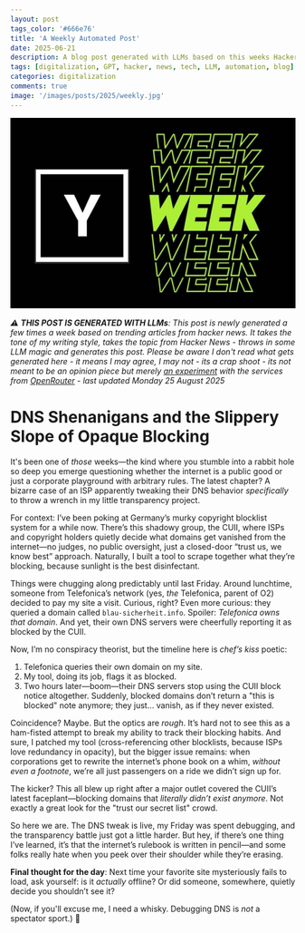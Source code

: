 ```yaml
---
layout: post
tags_color: '#666e76'
title: 'A Weekly Automated Post'
date: 2025-06-21
description: A blog post generated with LLMs based on this weeks Hacker News
tags: [digitalization, GPT, hacker, news, tech, LLM, automation, blog]
categories: digitalization
comments: true
image: '/images/posts/2025/weekly.jpg'
---
```

![](/images/posts/2025/weekly.jpg)

_⚠️ **THIS POST IS GENERATED WITH LLMs**: This post is newly generated a few times a week based on trending articles from hacker news. It takes the tone of my writing style, takes the topic from Hacker News - throws in some LLM magic and generates this post. Please be aware I don't read what gets generated here - it means I may agree, I may not - its a crap shoot - its not meant to be an opinion piece but merely [an experiment](https://github.com/clintjb/Weekly-Post) with the services from [OpenRouter](https://openrouter.ai) - last updated Monday 25 August 2025_

# DNS Shenanigans and the Slippery Slope of Opaque Blocking  

It's been one of *those* weeks—the kind where you stumble into a rabbit hole so deep you emerge questioning whether the internet is a public good or just a corporate playground with arbitrary rules. The latest chapter? A bizarre case of an ISP apparently tweaking their DNS behavior *specifically* to throw a wrench in my little transparency project.  

For context: I’ve been poking at Germany’s murky copyright blocklist system for a while now. There’s this shadowy group, the CUII, where ISPs and copyright holders quietly decide what domains get vanished from the internet—no judges, no public oversight, just a closed-door “trust us, we know best” approach. Naturally, I built a tool to scrape together what they’re blocking, because sunlight is the best disinfectant.  

Things were chugging along predictably until last Friday. Around lunchtime, someone from Telefonica’s network (yes, *the* Telefonica, parent of O2) decided to pay my site a visit. Curious, right? Even more curious: they queried a domain called `blau-sicherheit.info`. Spoiler: *Telefonica owns that domain*. And yet, their own DNS servers were cheerfully reporting it as blocked by the CUII.  

Now, I’m no conspiracy theorist, but the timeline here is *chef’s kiss* poetic:  

1. Telefonica queries their own domain on my site.  
2. My tool, doing its job, flags it as blocked.  
3. Two hours later—boom—their DNS servers stop using the CUII block notice altogether. Suddenly, blocked domains don’t return a "this is blocked" note anymore; they just… vanish, as if they never existed.  

Coincidence? Maybe. But the optics are *rough*. It’s hard not to see this as a ham-fisted attempt to break my ability to track their blocking habits. And sure, I patched my tool (cross-referencing other blocklists, because ISPs love redundancy in opacity), but the bigger issue remains: when corporations get to rewrite the internet’s phone book on a whim, *without even a footnote*, we’re all just passengers on a ride we didn’t sign up for.  

The kicker? This all blew up right after a major outlet covered the CUII’s latest faceplant—blocking domains that *literally didn’t exist anymore*. Not exactly a great look for the "trust our secret list" crowd.  

So here we are. The DNS tweak is live, my Friday was spent debugging, and the transparency battle just got a little harder. But hey, if there’s one thing I’ve learned, it’s that the internet’s rulebook is written in pencil—and some folks really hate when you peek over their shoulder while they’re erasing.  

**Final thought for the day**: Next time your favorite site mysteriously fails to load, ask yourself: is it *actually* offline? Or did someone, somewhere, quietly decide you shouldn’t see it?  

(Now, if you'll excuse me, I need a whisky. Debugging DNS is *not* a spectator sport.) 🥃